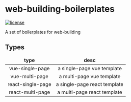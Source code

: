 # web-building-boilerplates

[![license](https://img.shields.io/github/license/cntanglijun/web-building-boilerplates.svg?style=for-the-badge)](https://github.com/cntanglijun/web-building-boilerplates/blob/master/LICENSE)

A set of boilerplates for web-building

## Types

<table style="width: 100%; text-align: center; table-layout: fixed;">
  <thead style="font-weight: bold;">
    <tr><td>type</td><td>desc</td></tr>
  </thead>
  <tbody>
    <tr><td>vue-single-page</td><td>a single-page vue template</td></tr>
    <tr><td>vue-multi-page</td><td>a multi-page vue template</td></tr>
    <tr><td>react-single-page</td><td>a single-page react template</td></tr>
    <tr><td>react-multi-page</td><td>a multi-page react template</td></tr>
  </tbody>
</table>
